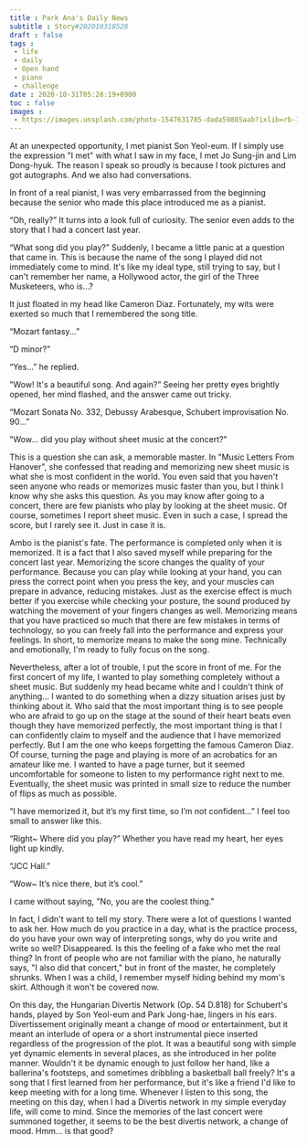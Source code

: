 ```yaml
---
title : Park Ana's Daily News
subtitle : Story#202010310528
draft : false
tags :
 - life
 - daily
 - Open hand
 - piano
 - challenge
date : 2020-10-31T05:28:19+0900
toc : false
images : 
 - https://images.unsplash.com/photo-1547631785-dada59885aab?ixlib=rb-1.2.1&q=80&fm=jpg&crop=entropy&cs=tinysrgb&w=1080&fit=max&ixid=eyJhcHBfaWQiOjE1NTU0OX0
---
```

At an unexpected opportunity, I met pianist Son Yeol-eum. If I simply use the expression "I met" with what I saw in my face, I met Jo Sung-jin and Lim Dong-hyuk. The reason I speak so proudly is because I took pictures and got autographs. And we also had conversations.  

In front of a real pianist, I was very embarrassed from the beginning because the senior who made this place introduced me as a pianist.  

“Oh, really?” It turns into a look full of curiosity. The senior even adds to the story that I had a concert last year.  

“What song did you play?” Suddenly, I became a little panic at a question that came in. This is because the name of the song I played did not immediately come to mind. It's like my ideal type, still trying to say, but I can't remember her name, a Hollywood actor, the girl of the Three Musketeers, who is...?  

It just floated in my head like Cameron Diaz. Fortunately, my wits were exerted so much that I remembered the song title.  

“Mozart fantasy...”  

“D minor?”  

“Yes...” he replied.  

"Wow! It's a beautiful song. And again?” Seeing her pretty eyes brightly opened, her mind flashed, and the answer came out tricky.  

“Mozart Sonata No. 332, Debussy Arabesque, Schubert improvisation No. 90…”  

"Wow... did you play without sheet music at the concert?"  

This is a question she can ask, a memorable master. In "Music Letters From Hanover", she confessed that reading and memorizing new sheet music is what she is most confident in the world. You even said that you haven't seen anyone who reads or memorizes music faster than you, but I think I know why she asks this question. As you may know after going to a concert, there are few pianists who play by looking at the sheet music. Of course, sometimes I report sheet music. Even in such a case, I spread the score, but I rarely see it. Just in case it is.  

Ambo is the pianist's fate. The performance is completed only when it is memorized. It is a fact that I also saved myself while preparing for the concert last year. Memorizing the score changes the quality of your performance. Because you can play while looking at your hand, you can press the correct point when you press the key, and your muscles can prepare in advance, reducing mistakes. Just as the exercise effect is much better if you exercise while checking your posture, the sound produced by watching the movement of your fingers changes as well. Memorizing means that you have practiced so much that there are few mistakes in terms of technology, so you can freely fall into the performance and express your feelings. In short, to memorize means to make the song mine. Technically and emotionally, I'm ready to fully focus on the song.  

Nevertheless, after a lot of trouble, I put the score in front of me. For the first concert of my life, I wanted to play something completely without a sheet music. But suddenly my head became white and I couldn't think of anything... I wanted to do something when a dizzy situation arises just by thinking about it. Who said that the most important thing is to see people who are afraid to go up on the stage at the sound of their heart beats even though they have memorized perfectly, the most important thing is that I can confidently claim to myself and the audience that I have memorized perfectly. But I am the one who keeps forgetting the famous Cameron Diaz. Of course, turning the page and playing is more of an acrobatics for an amateur like me. I wanted to have a page turner, but it seemed uncomfortable for someone to listen to my performance right next to me. Eventually, the sheet music was printed in small size to reduce the number of flips as much as possible.  

“I have memorized it, but it’s my first time, so I’m not confident…” I feel too small to answer like this.  

“Right~ Where did you play?” Whether you have read my heart, her eyes light up kindly.  

“JCC Hall.”  

“Wow~ It’s nice there, but it’s cool.”  

I came without saying, "No, you are the coolest thing."  

In fact, I didn't want to tell my story. There were a lot of questions I wanted to ask her. How much do you practice in a day, what is the practice process, do you have your own way of interpreting songs, why do you write and write so well? Disappeared. Is this the feeling of a fake who met the real thing? In front of people who are not familiar with the piano, he naturally says, "I also did that concert," but in front of the master, he completely shrunks. When I was a child, I remember myself hiding behind my mom's skirt. Although it won't be covered now.  

On this day, the Hungarian Divertis Network (Op. 54 D.818) for Schubert's hands, played by Son Yeol-eum and Park Jong-hae, lingers in his ears. Divertissement originally meant a change of mood or entertainment, but it meant an interlude of opera or a short instrumental piece inserted regardless of the progression of the plot. It was a beautiful song with simple yet dynamic elements in several places, as she introduced in her polite manner. Wouldn't it be dynamic enough to just follow her hand, like a ballerina's footsteps, and sometimes dribbling a basketball ball freely? It's a song that I first learned from her performance, but it's like a friend I'd like to keep meeting with for a long time. Whenever I listen to this song, the meeting on this day, when I had a Divertis network in my simple everyday life, will come to mind. Since the memories of the last concert were summoned together, it seems to be the best divertis network, a change of mood. Hmm... is that good?